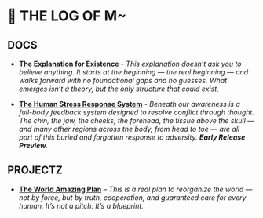 # 💩 THE LOG OF M~

## DOCS
- [**The Explanation for Existence**](docs/existence.md) - *This explanation doesn’t ask you to believe anything. It starts at the beginning — the real beginning — and walks forward with no foundational gaps and no guesses. What emerges isn’t a theory, but the only structure that could exist.*

- [**The Human Stress Response System**](docs/stress.md) - *Beneath our awareness is a full-body feedback system designed to resolve conflict through thought. The chin, the jaw, the cheeks, the forehead, the tissue above the skull — and many other regions across the body, from head to toe — are all part of this buried and forgotten response to adversity. **Early Release Preview.***

## PROJECTZ
- [**The World Amazing Plan**](https://worldamazing.org/) – *This is a real plan to reorganize the world — not by force, but by truth, cooperation, and guaranteed care for every human. It’s not a pitch. It’s a blueprint.*

